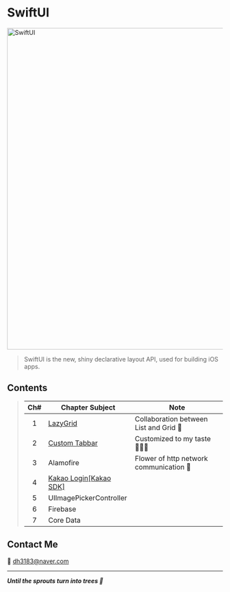 # SwiftUI
<img width="750" alt="SwiftUI" src="https://user-images.githubusercontent.com/83414134/197437410-3d5e1bf6-17e0-423f-ae3a-0b4a423cd71a.png">

> SwiftUI is the new, shiny declarative layout API, used for building iOS apps.

## Contents
> |Ch#|Chapter Subject|Note|
> |:---:|---|---|
> |1|[LazyGrid](https://github.com/dh3183/SwiftUI-Study/blob/main/documentation/LazyGrid.md)|Collaboration between List and Grid 👀|
> |2|[Custom Tabbar](https://github.com/dh3183/SwiftUI-Study/blob/main/documentation/CustomTabbar.md)|Customized to my taste 🧑🏻‍🎨|
> |3|Alamofire|Flower of http network communication 🌼|
> |4|[Kakao Login[Kakao SDK]](https://github.com/dh3183/SwiftUI-Study/blob/main/documentation/Kakao%20Login.md)||
> |5|UIImagePickerController||
> |6|Firebase||
> |7|Core Data||
>

## Contact Me
📧 dh3183@naver.com

***
***Until the sprouts turn into trees 🌱***
